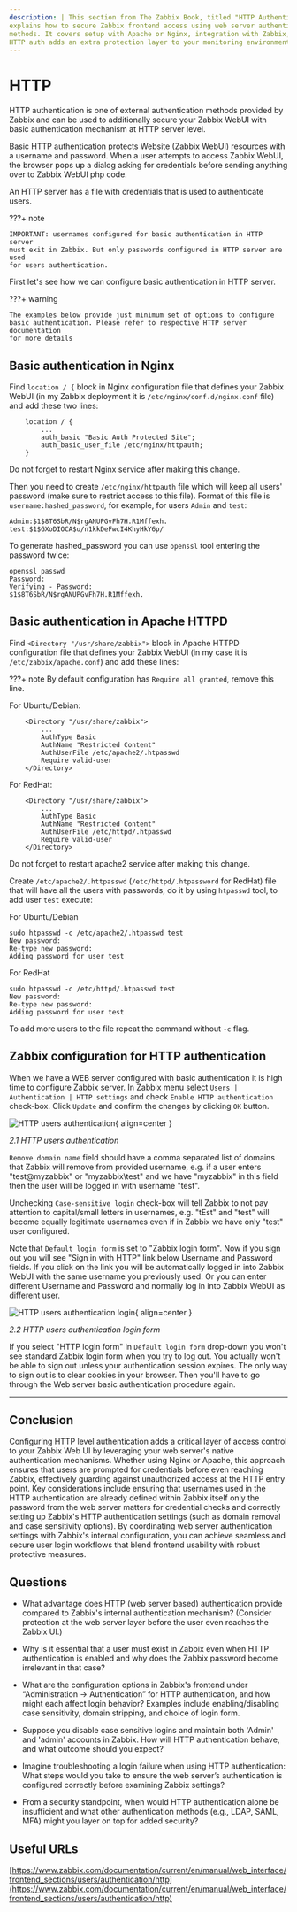 ```yaml
---
description: | This section from The Zabbix Book, titled "HTTP Authentication,"
explains how to secure Zabbix frontend access using web server authentication
methods. It covers setup with Apache or Nginx, integration with Zabbix, and how
HTTP auth adds an extra protection layer to your monitoring environment.
---
```


# HTTP

HTTP authentication is one of external authentication methods provided by Zabbix
and can be used to additionally secure your Zabbix WebUI with basic
authentication mechanism at HTTP server level.

Basic HTTP authentication protects Website (Zabbix WebUI) resources with a
username and password. When a user attempts to access Zabbix WebUI, the browser
pops up a dialog asking for credentials before sending anything over to Zabbix
WebUI php code.

An HTTP server has a file with credentials that is used to authenticate users.

???+ note

    IMPORTANT: usernames configured for basic authentication in HTTP server
    must exit in Zabbix. But only passwords configured in HTTP server are used
    for users authentication.

First let's see how we can configure basic authentication in HTTP server.

???+ warning

    The examples below provide just minimum set of options to configure
    basic authentication. Please refer to respective HTTP server documentation
    for more details

## Basic authentication in Nginx

Find `location / {` block in Nginx configuration file that defines your Zabbix
WebUI (in my Zabbix deployment it is `/etc/nginx/conf.d/nginx.conf` file) and
add these two lines:

```
    location / {
        ...
        auth_basic "Basic Auth Protected Site";
        auth_basic_user_file /etc/nginx/httpauth;
    }
```

Do not forget to restart Nginx service after making this change.

Then you need to create `/etc/nginx/httpauth` file which will keep all users'
password (make sure to restrict access to this file). Format of this file is
`username:hashed_password`, for example, for users `Admin` and `test`:

```
Admin:$1$8T6SbR/N$rgANUPGvFh7H.R1Mffexh.
test:$1$GXoDIOCA$u/n1kkDeFwcI4KhyHkY6p/
```

To generate hashed_password you can use `openssl` tool entering the password
twice:
```
openssl passwd
Password:
Verifying - Password:
$1$8T6SbR/N$rgANUPGvFh7H.R1Mffexh.
```

## Basic authentication in Apache HTTPD

Find `<Directory "/usr/share/zabbix">` block in Apache HTTPD configuration file
that defines your Zabbix WebUI (in my case it is `/etc/zabbix/apache.conf`) and
add these lines:

???+ note By default configuration has `Require all granted`, remove this line.

For Ubuntu/Debian:
```
    <Directory "/usr/share/zabbix">
        ...
        AuthType Basic
        AuthName "Restricted Content"
        AuthUserFile /etc/apache2/.htpasswd
        Require valid-user
    </Directory>
```

For RedHat:
```
    <Directory "/usr/share/zabbix">
        ...
        AuthType Basic
        AuthName "Restricted Content"
        AuthUserFile /etc/httpd/.htpasswd
        Require valid-user
    </Directory>
```

Do not forget to restart apache2 service after making this change.

Create `/etc/apache2/.httpasswd` (`/etc/httpd/.htpassword` for RedHat) file that
will have all the users with passwords, do it by using `htpasswd` tool, to add
user `test` execute:

For Ubuntu/Debian
```
sudo htpasswd -c /etc/apache2/.htpasswd test
New password: 
Re-type new password: 
Adding password for user test
```

For RedHat
```
sudo htpasswd -c /etc/httpd/.htpasswd test
New password: 
Re-type new password: 
Adding password for user test
```

To add more users to the file repeat the command without `-c` flag.

## Zabbix configuration for HTTP authentication

When we have a WEB server configured with basic authentication it is high time
to configure Zabbix server. In Zabbix menu select `Users | Authentication | HTTP
settings` and check `Enable HTTP authentication` check-box. Click `Update` and
confirm the changes by clicking `OK` button.

![HTTP users authentication](ch02.1-http-auth-settings.png){ align=center }

_2.1 HTTP users authentication_

`Remove domain name` field should have a comma separated list of domains that
Zabbix will remove from provided username, e.g. if a user enters "test@myzabbix"
or "myzabbix\test" and we have "myzabbix" in this field then the user will be
logged in with username "test".

Unchecking `Case-sensitive login` check-box will tell Zabbix to not pay
attention to capital/small letters in usernames, e.g. "tEst" and "test" will
become equally legitimate usernames even if in Zabbix we have only "test" user
configured.

Note that `Default login form` is set to "Zabbix login form". Now if you sign
out you will see "Sign in with HTTP" link below Username and Password fields. If
you click on the link you will be automatically logged in into Zabbix WebUI with
the same username you previously used. Or you can enter different Username and
Password and normally log in into Zabbix WebUI as different user.

![HTTP users authentication login](ch02.2-http-auth-login.png){ align=center }

_2.2 HTTP users authentication login form_

If you select "HTTP login form" in `Default login form` drop-down you won't see
standard Zabbix login form when you try to log out. You actually won't be able
to sign out unless your authentication session expires. The only way to sign out
is to clear cookies in your browser. Then you'll have to go through the Web
server basic authentication procedure again.

---

## Conclusion

Configuring HTTP level authentication adds a critical layer of access control to
your Zabbix Web UI by leveraging your web server's native authentication
mechanisms. Whether using Nginx or Apache, this approach ensures that users are
prompted for credentials before even reaching Zabbix, effectively guarding
against unauthorized access at the HTTP entry point. Key considerations include
ensuring that usernames used in the HTTP authentication are already defined
within Zabbix itself only the password from the web server matters for
credential checks and correctly setting up Zabbix's HTTP authentication settings
(such as domain removal and case sensitivity options). By coordinating web
server authentication settings with Zabbix's internal configuration, you can
achieve seamless and secure user login workflows that blend frontend usability
with robust protective measures.

## Questions

- What advantage does HTTP (web server based) authentication provide compared to
  Zabbix's internal authentication mechanism? (Consider protection at the web
  server layer before the user even reaches the Zabbix UI.)

- Why is it essential that a user must exist in Zabbix even when HTTP
  authentication is enabled and why does the Zabbix password become irrelevant
  in that case?

- What are the configuration options in Zabbix's frontend under “Administration
  → Authentication” for HTTP authentication, and how might each affect login
  behavior? Examples include enabling/disabling case sensitivity, domain
  stripping, and choice of login form.

- Suppose you disable case sensitive logins and maintain both 'Admin' and
  'admin' accounts in Zabbix. How will HTTP authentication behave, and what
  outcome should you expect?

- Imagine troubleshooting a login failure when using HTTP authentication: What
  steps would you take to ensure the web server’s authentication is configured
  correctly before examining Zabbix settings?

- From a security standpoint, when would HTTP authentication alone be
  insufficient and what other authentication methods (e.g., LDAP, SAML, MFA)
  might you layer on top for added security?

## Useful URLs

[https://www.zabbix.com/documentation/current/en/manual/web_interface/frontend_sections/users/authentication/http](https://www.zabbix.com/documentation/current/en/manual/web_interface/frontend_sections/users/authentication/http)
